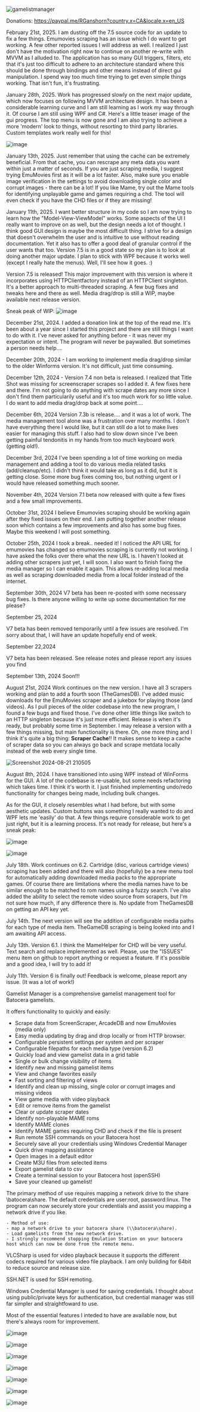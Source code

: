 ![gamelistmanager](https://github.com/RobG66/Gamelist-Manager/assets/91415974/42f6a366-00f5-4f1f-bb43-76816006d47b)

Donations: https://paypal.me/RGanshorn?country.x=CA&locale.x=en_US


February 21st, 2025.  I am dusting off the 7.5 source code for an update to fix a few things.  Emumovies scraping has an issue which I do want to get working.  A few other reported issues I will address as well.  I realized I just don't have the motivation right now to continue on another re-write with MVVM as I alluded to.  The application has so many GUI triggers, filters, etc that it's just too difficult to adhere to an architecture standard where this should be done through bindings and other means instead of direct gui manipulation.  I spend way too much time trying to get even simple things working.  That isn't fun, it's frustrating.  


January 28th, 2025.  Work has progressed slowly on the next major update, which now focuses on following MVVM architecture design.  It has been a considerable learning curve and I am still learning as I work my way through it.  Of course I am still using WPF and C#.  Here's a little teaser image of the gui progress.  The top menu is now gone and I am also trying to achieve a more 'modern' look to things, without resorting to third party libraries.  Custom templates work really well for this!  

![image](https://github.com/user-attachments/assets/8c35c9cd-4dc7-43f3-aec1-e290309fd3d4)



January 13th, 2025.  Just remember that using the cache can be extremely beneficial.  From that cache, you can rescrape any meta data you want within just a matter of seconds.  If you are just scraping media, I suggest trying EmuMovies first as it will be a lot faster.  Also, make sure you enable image verification in the settings to avoid downloading single color and corrupt images - there can be a lot!   If you like Mame, try out the Mame tools for identifying unplayable game and games requiring a chd.  The tool will even check if you have the CHD files or if they are missing!   


January 11th, 2025.  I want better structure in my code so I am now trying to learn how the "Model-View-ViewModel" works.  Some aspects of the UI I really want to improve on as well, but the design needs a lot of thought.  I think good GUI design is maybe the most difficult thing.  I strive for a design that doesn't overwhelm the user and is intuitive to use without reading documentation.  Yet it also has to offer a good deal of granular control if the user wants that too.  Version 7.5 is in a good state so my plan is to look at doing another major update.  I plan to stick with WPF because it works well (except I really hate the menus).  Well, I'll see how it goes. :)   


Version 7.5 is released!  This major improvement with this version is where it incorporates using HTTPClientfactory instead of an HTTPClient singleton.  It's a better approach to multi-threaded scraping.  A few bug fixes and tweaks here and there as well.  Media drag/drop is still a WIP, maybe available next release version.  



Sneak peak of WIP:
![image](https://github.com/user-attachments/assets/3fce76b1-6114-438f-b8bd-b0127de59a87)




December 21st, 2024.  I added a donation link at the top of the read me.  It's been about a year since I started this project and there are still things I want to do with it.  I've never asked for anything before - it was never my expectation or intent.  The program will never be paywalled.  But sometimes a person needs help....        


December 20th, 2024 - I am working to implement media drag/drop similar to the older Winforms version.  It's not difficult, just time consuming.  


December 12th, 2024 - Version 7.4 non beta is released.  I realized that Title Shot was missing for screenscraper scrapes so I added it.  A few fixes here and there.  I'm not going to do anything with scrape dates any more since I don't find them particularily useful and it's too much work for so little value.  I do want to add media drag/drop back at some point....   


December 6th, 2024
 Version 7.3b is release.... and it was a lot of work.  The media management tool alone was a frustration over many months.  I don't have everything there I would like, but it can still do a lot to make lives easier for managing this stuff.  I also had to slow down since I've been getting painful tendonitis in my hands from too much keyboard work (getting old!).  


December 3rd, 2024
 I've been spending a lot of time working on media management and adding a tool to do various media related tasks (add/cleanup/etc).  I didn't think it would take as long as it did, but it is getting close.  Some more bug fixes coming too, but nothing urgent or I would have released something much sooner.   


November 4th, 2024
 Version 7.1 beta now released with quite a few fixes and a few small improvements.  
 



October 31st, 2024
 I believe Emumovies scraping should be working again after they fixed issues on their end.  I am putting together another release soon which contains a few improvements and also has some bug fixes.  Maybe this weekend I will post something.



October 25th, 2024
 I took a break.. needed it!  I noticed the API URL for emumovies has changed so emumovies scraping is currently not working.  I have asked the folks over there what the new URL is.  I haven't looked at adding other scrapers just yet, I will soon.  I also want to finish fixing the media manager so I can enable it again.  This allows re-adding local media as well as scraping downloaded media from a local folder instead of the internet.


September 30th, 2024
 V7 beta has been re-posted with some necessary bug fixes.  Is there anyone willing to write up some documentation for me please?
 

September 25, 2024

 V7 beta has been removed temporarily until a few issues are resolved.  I'm sorry about that, I will have an update hopefully end of week.


September 22,2024

 V7 beta has been released.  See release notes and please report any issues you find




September 13th, 2024
Soon!!!

August 21st, 2024
 Work continues on  the new version.  I have all 3 scrapers working and plan to add a fourth soon (TheGamesDB).  I've added music downloads for the EmuMovies scraper and a jukebox for playing those (and videos).  As I pull pieces of the older codebase into the new program, I found a few bugs and fixed those.  I've done other little things like switch to an HTTP singleton because it's just more efficient.  Release is when it's ready, but probably some time in September.  I may release a version with a few things missing, but main functionality is there.  Oh, one more thing and I think it's quite a big thing: **Scraper Cache**!!  It makes sense to keep a cache of scraper data so you can always go back and scrape metdata locally instead of the web every single time. 
    


 ![Screenshot 2024-08-21 210505](https://github.com/user-attachments/assets/95a41dd4-5794-4429-93ce-d49a15ff2e77)


August 8th, 2024.
 I have transitioned into using WPF instead of WinForms for the GUI.  A lot of the codebase is re-usable, but some needs refactoring which takes time.  I think it's worth it.  I just finished implementing undo/redo functionality for changes being made, including bulk changes.  

  As for the GUI, it closely resembles what I had before, but with some aesthetic updates.  Custom buttons was something I really wanted to do and WPF lets me 'easily' do that.  A few things require considerable work to get just right, but it is a learning process.  It's not ready for release, but here's a sneak peak:  


 ![image](https://github.com/user-attachments/assets/cffcf79c-fb5e-4584-a6be-f19f2303268b)

![image](https://github.com/user-attachments/assets/5a2ea355-c774-4bf5-b47d-677c087e2a15)

 



July 18th.  Work continues on 6.2.  Cartridge (disc, various cartridge views) scraping has been added and there will also (hopefully) be a new menu tool for automatically adding downloaded media packs to the appropriate games.  Of course there are limitations where the media names have to be similar enough to be matched to rom names using a fuzzy search.  I've also added the ability to select the remote video source from scrapers, but I'm not sure how much, if any difference there is.  No update from TheGamesDB on getting an API key yet.  

July 14th.  The next version will see the addition of configurable media paths for each type of media item.  TheGameDB scraping is being looked into and I am awaiting API access.

July 13th.  Version 6.1.  I think the MameHelper for CHD will be very useful.  Text search and replace implemented as well.  Please, use the "ISSUES" menu item on github to report anything or request a feature.  If it's possible and a good idea, I will try to add it!

July 11th.  Version 6 is finally out!  Feedback is welcome, please report any issue.  (It was a lot of work!)

Gamelist Manager is a comprehensive gamelist management tool for Batocera gamelists.    

It offers functionality to quickly and easily:
  
- Scrape data from ScreenScraper, ArcadeDB and now EmuMovies (media only)
- Easy media updating by drag and drop locally or from HTTP browser.
- Configurable persistent settings per system and per scraper
- Configurable filepaths for each media type (version 6.2)
- Quickly load and view gamelist data in a grid table
- Single or bulk change visibility of items
- Identify new and missing gamelist items
- View and change favorites easily
- Fast sorting and filtering of views 
- Identify and clean up missing, single color or corrupt images and missing videos
- View game media with video playback
- Edit or remove items from the gamelist
- Clear or update scraper dates
- Identify non-playable MAME roms
- Identify MAME clones
- Identify MAME games requiring CHD and check if the file is present
- Run remote SSH commands on your Batocera host
- Securely save all your credentials using Windows Credential Manager
- Quick drive mapping assistance
- Open images in a default editor
- Create M3U files from selected items
- Export gamelist data to csv
- Create a terminal session to your Batocera host (openSSH)
- Save your cleaned up gamelist!

The primary method of use requires mapping a network drive to the share  \\batocera\share.  The default credentials are user:root, password:linux.  The program can now securely store your credentials and assist you mapping a network drive if you like.


    - Method of use:
    - map a network drive to your batocera share (\\batocera\share).
    - Load gamelists from the new network drive.
    - I strongly recommend stopping Emulation Station on your batocera host which can now be done from the remote menu.
    

VLCSharp is used for video playback because it supports the different codecs required for various video file playback.  I am only building for 64bit to reduce source and release size.    

SSH.NET is used for SSH remoting.

Windows Credential Manager is used for saving credentials.  I thought about using public/private keys for authentication, but credential manager was still far simpler and straightfoward to use.

Most of the essential features I inteded to have are available now, but there's always room for improvement.

 ![image](https://github.com/user-attachments/assets/c246b08e-e95f-47d7-949a-a2ea99216d98)

![image](https://github.com/user-attachments/assets/cdacb479-876f-410a-b5ac-c43e8d66b902)

![image](https://github.com/user-attachments/assets/a41c4432-b84b-483f-a0f9-7e3458a3e64e)

![image](https://github.com/user-attachments/assets/f5496cc1-2ec8-402a-8d4b-3304791968f4)

![image](https://github.com/user-attachments/assets/fbf4afad-5de0-4745-be37-49b12e4392a8)

![image](https://github.com/user-attachments/assets/be99978a-a1b0-4b0b-b4e6-e88ebf98d7da)

![image](https://github.com/user-attachments/assets/bbd0cf82-ffa4-4384-a1e9-b93ba2d5cf87)





